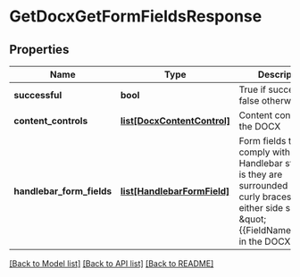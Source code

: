 # GetDocxGetFormFieldsResponse

## Properties
Name | Type | Description | Notes
------------ | ------------- | ------------- | -------------
**successful** | **bool** | True if successful, false otherwise | [optional] 
**content_controls** | [**list[DocxContentControl]**](DocxContentControl.md) | Content controls in the DOCX | [optional] 
**handlebar_form_fields** | [**list[HandlebarFormField]**](HandlebarFormField.md) | Form fields that comply with the Handlebar style, that is they are surrounded by two curly braces on either side such as \&quot;{{FieldName}}\&quot;, in the DOCX | [optional] 

[[Back to Model list]](../README.md#documentation-for-models) [[Back to API list]](../README.md#documentation-for-api-endpoints) [[Back to README]](../README.md)


